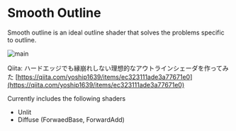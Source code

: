 # Smooth Outline

Smooth outline is an ideal outline shader that solves the problems specific to outline.

![main](https://qiita-user-contents.imgix.net/https%3A%2F%2Fqiita-image-store.s3.ap-northeast-1.amazonaws.com%2F0%2F113595%2F88ecb1a7-75cb-610d-5693-27995fff3979.png?ixlib=rb-1.2.2&auto=format&gif-q=60&q=75&s=ff87ef8ff644597294584ae8cb9b0aff)

Qiita: ハードエッジでも縁崩れしない理想的なアウトラインシェーダを作ってみた
[https://qiita.com/yoship1639/items/ec323111ade3a77671e0](https://qiita.com/yoship1639/items/ec323111ade3a77671e0)

Currently includes the following shaders

* Unlit
* Diffuse (ForwaedBase, ForwardAdd)